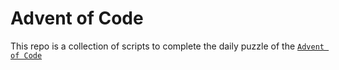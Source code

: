 # Advent of Code

This repo is a collection of scripts to complete the daily puzzle of the [`Advent of Code`](https://adventofcode.com)
